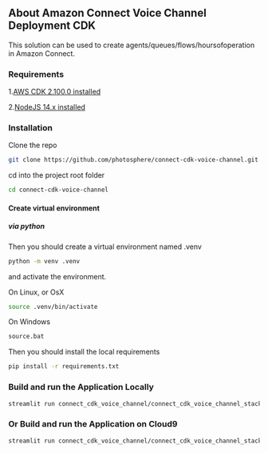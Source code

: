 ## About Amazon Connect Voice Channel Deployment CDK
This solution can be used to create agents/queues/flows/hoursofoperation in Amazon Connect.

### Requirements

1.[AWS CDK 2.100.0 installed](https://docs.aws.amazon.com/cdk/v2/guide/home.html)

2.[NodeJS 14.x installed](https://nodejs.org/en/download/)

### Installation

Clone the repo

```bash
git clone https://github.com/photosphere/connect-cdk-voice-channel.git
```

cd into the project root folder

```bash
cd connect-cdk-voice-channel
```

#### Create virtual environment

##### via python

Then you should create a virtual environment named .venv

```bash
python -m venv .venv
```

and activate the environment.

On Linux, or OsX 

```bash
source .venv/bin/activate
```
On Windows

```bash
source.bat
```

Then you should install the local requirements

```bash
pip install -r requirements.txt
```
### Build and run the Application Locally

```bash
streamlit run connect_cdk_voice_channel/connect_cdk_voice_channel_stack.py
```
### Or Build and run the Application on Cloud9

```bash
streamlit run connect_cdk_voice_channel/connect_cdk_voice_channel_stack.py --server.port 8080 --server.address=0.0.0.0 
